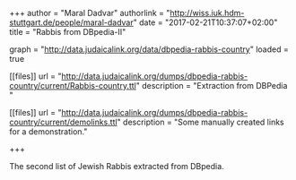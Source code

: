 +++
author = "Maral Dadvar"
authorlink = "http://wiss.iuk.hdm-stuttgart.de/people/maral-dadvar"
date = "2017-02-21T10:37:07+02:00"
title = "Rabbis from DBpedia-II"


graph = "http://data.judaicalink.org/data/dbpedia-rabbis-country"
loaded = true


[[files]]
	url = "http://data.judaicalink.org/dumps/dbpedia-rabbis-country/current/Rabbis-country.ttl"
	description = "Extraction from DBPedia "

[[files]]
	url = "http://data.judaicalink.org/dumps/dbpedia-rabbis-country/current/demolinks.ttl"
	description = "Some manually created links for a demonstration."

+++

The second list of Jewish Rabbis extracted from DBpedia.
<!--more-->
